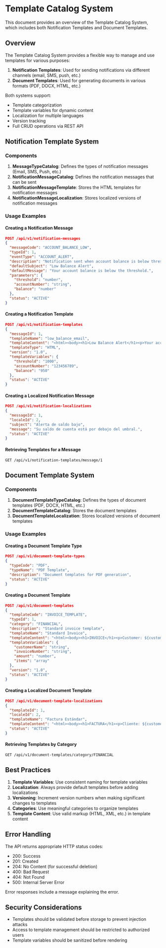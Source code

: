 # Template Catalog System

This document provides an overview of the Template Catalog System, which includes both Notification Templates and Document Templates.

## Overview

The Template Catalog System provides a flexible way to manage and use templates for various purposes:

1. **Notification Templates**: Used for sending notifications via different channels (email, SMS, push, etc.)
2. **Document Templates**: Used for generating documents in various formats (PDF, DOCX, HTML, etc.)

Both systems support:
- Template categorization
- Template variables for dynamic content
- Localization for multiple languages
- Version tracking
- Full CRUD operations via REST API

## Notification Template System

### Components

1. **MessageTypeCatalog**: Defines the types of notification messages (Email, SMS, Push, etc.)
2. **NotificationMessageCatalog**: Defines the notification messages that can be sent
3. **NotificationMessageTemplate**: Stores the HTML templates for notification messages
4. **NotificationMessageLocalization**: Stores localized versions of notification messages

### Usage Examples

#### Creating a Notification Message

```json
POST /api/v1/notification-messages
{
  "messageCode": "ACCOUNT_BALANCE_LOW",
  "typeId": 1,
  "eventType": "ACCOUNT_ALERT",
  "description": "Notification sent when account balance is below threshold",
  "defaultSubject": "Low Balance Alert",
  "defaultMessage": "Your account balance is below the threshold.",
  "parameters": {
    "threshold": "number",
    "accountNumber": "string",
    "balance": "number"
  },
  "status": "ACTIVE"
}
```

#### Creating a Notification Template

```json
POST /api/v1/notification-templates
{
  "messageId": 1,
  "templateName": "low_balance_email",
  "templateContent": "<html><body><h1>Low Balance Alert</h1><p>Your account balance is below ${threshold}.</p></body></html>",
  "templateType": "HTML",
  "version": "1.0",
  "templateVariables": {
    "threshold": "1000",
    "accountNumber": "123456789",
    "balance": "950"
  },
  "status": "ACTIVE"
}
```

#### Creating a Localized Notification Message

```json
POST /api/v1/notification-localizations
{
  "messageId": 1,
  "localeId": 2,
  "subject": "Alerta de saldo bajo",
  "message": "Su saldo de cuenta está por debajo del umbral.",
  "status": "ACTIVE"
}
```

#### Retrieving Templates for a Message

```
GET /api/v1/notification-templates/message/1
```

## Document Template System

### Components

1. **DocumentTemplateTypeCatalog**: Defines the types of document templates (PDF, DOCX, HTML, etc.)
2. **DocumentTemplateCatalog**: Stores the document templates
3. **DocumentTemplateLocalization**: Stores localized versions of document templates

### Usage Examples

#### Creating a Document Template Type

```json
POST /api/v1/document-template-types
{
  "typeCode": "PDF",
  "typeName": "PDF Template",
  "description": "Document templates for PDF generation",
  "status": "ACTIVE"
}
```

#### Creating a Document Template

```json
POST /api/v1/document-templates
{
  "templateCode": "INVOICE_TEMPLATE",
  "typeId": 1,
  "category": "FINANCIAL",
  "description": "Standard invoice template",
  "templateName": "Standard Invoice",
  "templateContent": "<html><body><h1>INVOICE</h1><p>Customer: ${customerName}</p><p>Amount: ${amount}</p></body></html>",
  "templateVariables": {
    "customerName": "string",
    "invoiceNumber": "string",
    "amount": "number",
    "items": "array"
  },
  "version": "1.0",
  "status": "ACTIVE"
}
```

#### Creating a Localized Document Template

```json
POST /api/v1/document-template-localizations
{
  "templateId": 1,
  "localeId": 2,
  "templateName": "Factura Estándar",
  "templateContent": "<html><body><h1>FACTURA</h1><p>Cliente: ${customerName}</p><p>Monto: ${amount}</p></body></html>",
  "status": "ACTIVE"
}
```

#### Retrieving Templates by Category

```
GET /api/v1/document-templates/category/FINANCIAL
```

## Best Practices

1. **Template Variables**: Use consistent naming for template variables
2. **Localization**: Always provide default templates before adding localizations
3. **Versioning**: Increment version numbers when making significant changes to templates
4. **Categories**: Use meaningful categories to organize templates
5. **Template Content**: Use valid markup (HTML, XML, etc.) in template content

## Error Handling

The API returns appropriate HTTP status codes:
- 200: Success
- 201: Created
- 204: No Content (for successful deletion)
- 400: Bad Request
- 404: Not Found
- 500: Internal Server Error

Error responses include a message explaining the error.

## Security Considerations

- Templates should be validated before storage to prevent injection attacks
- Access to template management should be restricted to authorized users
- Template variables should be sanitized before rendering
